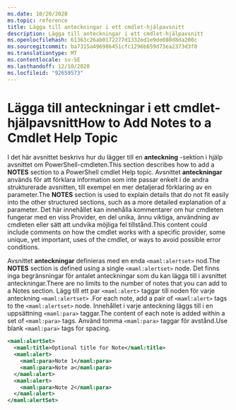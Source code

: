 ```yaml
---
ms.date: 10/20/2020
ms.topic: reference
title: Lägga till anteckningar i ett cmdlet-hjälpavsnitt
description: Lägga till anteckningar i ett cmdlet-hjälpavsnitt
ms.openlocfilehash: 61363c26ab0172277d1332ed1e9de080d8da200c
ms.sourcegitcommit: ba7315a496986451cfc1296b659d73ea2373d3f0
ms.translationtype: MT
ms.contentlocale: sv-SE
ms.lasthandoff: 12/10/2020
ms.locfileid: "92659573"
---
```

# <a name="how-to-add-notes-to-a-cmdlet-help-topic"></a><span data-ttu-id="b8d27-103">Lägga till anteckningar i ett cmdlet-hjälpavsnitt</span><span class="sxs-lookup"><span data-stu-id="b8d27-103">How to Add Notes to a Cmdlet Help Topic</span></span>

<span data-ttu-id="b8d27-104">I det här avsnittet beskrivs hur du lägger till en **anteckning** -sektion i hjälp avsnittet om PowerShell-cmdleten.</span><span class="sxs-lookup"><span data-stu-id="b8d27-104">This section describes how to add a **NOTES** section to a PowerShell cmdlet Help topic.</span></span> <span data-ttu-id="b8d27-105">Avsnittet **anteckningar** används för att förklara information som inte passar enkelt i de andra strukturerade avsnitten, till exempel en mer detaljerad förklaring av en parameter.</span><span class="sxs-lookup"><span data-stu-id="b8d27-105">The **NOTES** section is used to explain details that do not fit easily into the other structured sections, such as a more detailed explanation of a parameter.</span></span> <span data-ttu-id="b8d27-106">Det här innehållet kan innehålla kommentarer om hur cmdleten fungerar med en viss Provider, en del unika, ännu viktiga, användning av cmdleten eller sätt att undvika möjliga fel tillstånd.</span><span class="sxs-lookup"><span data-stu-id="b8d27-106">This content could include comments on how the cmdlet works with a specific provider, some unique, yet important, uses of the cmdlet, or ways to avoid possible error conditions.</span></span>

<span data-ttu-id="b8d27-107">Avsnittet **anteckningar** definieras med en enda `<maml:alertset>` nod.</span><span class="sxs-lookup"><span data-stu-id="b8d27-107">The **NOTES** section is defined using a single `<maml:alertset>` node.</span></span> <span data-ttu-id="b8d27-108">Det finns inga begränsningar för antalet anteckningar som du kan lägga till i avsnittet anteckningar.</span><span class="sxs-lookup"><span data-stu-id="b8d27-108">There are no limits to the number of notes that you can add to a Notes section.</span></span> <span data-ttu-id="b8d27-109">Lägg till ett par `<maml:alert>` taggar till noden för varje anteckning `<maml:alertset>` .</span><span class="sxs-lookup"><span data-stu-id="b8d27-109">For each note, add a pair of `<maml:alert>` tags to the `<maml:alertset>` node.</span></span> <span data-ttu-id="b8d27-110">Innehållet i varje anteckning läggs till i en uppsättning `<maml:para>` taggar.</span><span class="sxs-lookup"><span data-stu-id="b8d27-110">The content of each note is added within a set of `<maml:para>` tags.</span></span> <span data-ttu-id="b8d27-111">Använd tomma `<maml:para>` taggar för avstånd.</span><span class="sxs-lookup"><span data-stu-id="b8d27-111">Use blank `<maml:para>` tags for spacing.</span></span>

```xml
<maml:alertSet>
  <maml:title>Optional title for Note</maml:title>
  <maml:alert>
    <maml:para>Note 1</maml:para>
    <maml:para>Note a</maml:para>
  </maml:alert>
  <maml:alert>
    <maml:para>Note 2</maml:para>
  </maml:alert>
</maml:alertSet>
```
